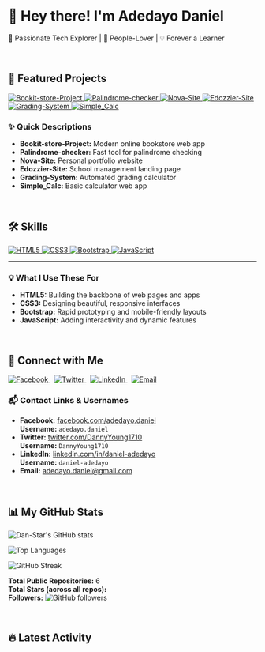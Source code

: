 # 👋 Hey there! I'm Adedayo Daniel

 🚀 Passionate Tech Explorer | 🤝 People-Lover | 💡 Forever a Learner


 <br>

## 🌈 Featured Projects

<div>

<!-- Bookit-store-Project Button -->
<a href="https://github.com/AnjyBoy/Bookit-store-Project" target="_blank">
  <img src="https://img.shields.io/badge/Bookit%20Store-blueviolet?style=for-the-badge&logo=bookstack&logoColor=white&labelColor=8e44ad" alt="Bookit-store-Project" />
</a>

<!-- Palindrome-checker Button -->
<a href="https://github.com/AnjyBoy/Palindrome-checker" target="_blank">
  <img src="https://img.shields.io/badge/Palindrome%20Checker-ff69b4?style=for-the-badge&logo=codewars&logoColor=white&labelColor=ff69b4" alt="Palindrome-checker" />
</a>

<!-- Nova-Site Button -->
<a href="https://github.com/AnjyBoy/Nova-Site" target="_blank">
  <img src="https://img.shields.io/badge/Nova%20Site-teal?style=for-the-badge&logo=react&logoColor=white&labelColor=008080" alt="Nova-Site" />
</a>

<!-- Edozzier-Site Button -->
<a href="https://github.com/AnjyBoy/Edozzier-Site" target="_blank">
  <img src="https://img.shields.io/badge/Edozzier%20Site-orange?style=for-the-badge&logo=googlechrome&logoColor=white&labelColor=ff9800" alt="Edozzier-Site" />
</a>

<!-- Grading-System Button -->
<a href="https://github.com/AnjyBoy/Grading-System" target="_blank">
  <img src="https://img.shields.io/badge/Grading%20System-yellow?style=for-the-badge&logo=githubactions&logoColor=white&labelColor=f4d03f" alt="Grading-System" />
</a>

<!-- Simple_Calc Button -->
<a href="https://github.com/AnjyBoy/Simple_Calc" target="_blank">
  <img src="https://img.shields.io/badge/Simple%20Calc-red?style=for-the-badge&logo=calculator&logoColor=white&labelColor=ef233c" alt="Simple_Calc" />
</a>

</div>


### ✨ Quick Descriptions

- **Bookit-store-Project:** Modern online bookstore web app
- **Palindrome-checker:** Fast tool for palindrome checking
- **Nova-Site:** Personal portfolio website
- **Edozzier-Site:** School management landing page
- **Grading-System:** Automated grading calculator
- **Simple_Calc:** Basic calculator web app


 <br>

## 🛠️ Skills
<div>

<a href="https://developer.mozilla.org/docs/Web/HTML" target="_blank">
  <img src="https://img.shields.io/badge/HTML5-E34F26?style=for-the-badge&logo=html5&logoColor=white" alt="HTML5" />
</a>
<a href="https://developer.mozilla.org/docs/Web/CSS" target="_blank">
  <img src="https://img.shields.io/badge/CSS3-1572B6?style=for-the-badge&logo=css3&logoColor=white" alt="CSS3" />
</a>
<a href="https://getbootstrap.com/" target="_blank">
  <img src="https://img.shields.io/badge/Bootstrap-7952B3?style=for-the-badge&logo=bootstrap&logoColor=white" alt="Bootstrap" />
</a>
<a href="https://developer.mozilla.org/docs/Web/JavaScript" target="_blank">
  <img src="https://img.shields.io/badge/JavaScript-F7DF1E?style=for-the-badge&logo=javascript&logoColor=black" alt="JavaScript" />
</a>

</div>

---

### 💡 What I Use These For

- **HTML5:** Building the backbone of web pages and apps
- **CSS3:** Designing beautiful, responsive interfaces
- **Bootstrap:** Rapid prototyping and mobile-friendly layouts
- **JavaScript:** Adding interactivity and dynamic features



 <br>

 

## 🤝 Connect with Me

<div>

  <a href="https://facebook.com/adedayo.daniel" target="_blank">
    <img src="https://img.shields.io/badge/Facebook-1877F2?style=for-the-badge&logo=facebook&logoColor=white" alt="Facebook" />
  </a>
  &nbsp;
  <a href="https://twitter.com/DannyYoung1710" target="_blank">
    <img src="https://img.shields.io/badge/Twitter-1DA1F2?style=for-the-badge&logo=twitter&logoColor=white" alt="Twitter" />
  </a>
  &nbsp;
  <a href="https://linkedin.com/in/daniel-adedayo" target="_blank">
    <img src="https://img.shields.io/badge/LinkedIn-0A66C2?style=for-the-badge&logo=linkedin&logoColor=white" alt="LinkedIn" />
  </a>
  &nbsp;
  <a href="mailto:adedayo.daniel@gmail.com" target="_blank">
    <img src="https://img.shields.io/badge/Email-ff6f00?style=for-the-badge&logo=gmail&logoColor=white" alt="Email" />
  </a>

</div>


### 📬 Contact Links & Usernames

- **Facebook:** [facebook.com/adedayo.daniel](https://facebook.com/adedayo.daniel)  
  **Username:** `adedayo.daniel`
- **Twitter:** [twitter.com/DannyYoung1710](https://twitter.com/DannyYoung1710)  
  **Username:** `DannyYoung1710`
- **LinkedIn:** [linkedin.com/in/daniel-adedayo](https://linkedin.com/in/daniel-adedayo)  
  **Username:** `daniel-adedayo`
- **Email:** [adedayo.daniel@gmail.com](mailto:adedayo.daniel@gmail.com)


 <br>

## 📊 My GitHub Stats

<!-- Simple stats card -->
![Dan-Star's GitHub stats](https://github-readme-stats.vercel.app/api?username=Dan-Star001&show_icons=true&theme=gruvbox&hide_title=true&count_private=true)

<!-- Top languages card -->
![Top Languages](https://github-readme-stats.vercel.app/api/top-langs/?username=Dan-Star001&layout=compact&hide_title=true&theme=gruvbox)

<!-- Streak stats card -->
![GitHub Streak](https://github-readme-streak-stats.herokuapp.com?user=Dan-Star001&theme=gruvbox&hide_border=true)


<!-- Custom summary (dynamic via action or manual update) -->
**Total Public Repositories:** 6  
**Total Stars (across all repos):** <!-- You can update this count manually or automate it -->  
**Followers:** ![GitHub followers](https://img.shields.io/github/followers/Dan-Star001?style=social)

 <br>

## 🔥 Latest Activity

<!--START_SECTION:activity-->
<!-- This section will be automatically updated by GitHub Actions -->
<!--END_SECTION:activity-->
